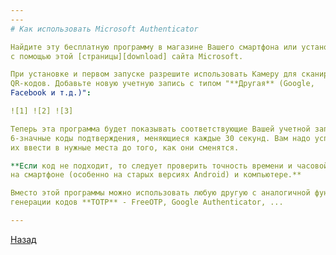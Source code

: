 ```yaml
---
---
# Как использовать Microsoft Authenticator

Найдите эту бесплатную программу в магазине Вашего смартфона или установите
с помощью этой [страницы][download] сайта Microsoft.

При установке и первом запуске разрешите использовать Камеру для сканирования
QR-кодов. Добавьте новую учетную запись с типом "**Другая** (Google,
Facebook и т.д.)":

![1] ![2] ![3]

Теперь эта программа будет показывать соответствующие Вашей учетной записи
6-значные коды подтверждения, меняющиеся каждые 30 секунд. Вам надо успевать
их ввести в нужные места до того, как они сменятся.

**Если код не подходит, то следует проверить точность времени и часовой пояс
на смартфоне (особенно на старых версиях Android) и компьютере.**

Вместо этой программы можно использовать любую другую с аналогичной функцией
генерации кодов **TOTP** - FreeOTP, Google Authenticator, ...

---
```


[Назад][back]

[download]: https://www.microsoft.com/ru-ru/account/authenticator "Microsoft Authenticator"
[back]: /vpn "Основная инструкция"

[1]: /assets/img/auth1.png "Установить"
[2]: /assets/img/auth2.png "Добавить запись"
[3]: /assets/img/auth3.png "Сканировать QR-код"
